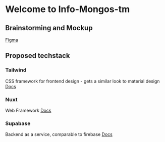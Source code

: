 # Welcome to Info-Mongos-tm

## Brainstorming and Mockup
[Figma](https://www.figma.com/team_invite/redeem/XAvvgZBnh10XgqYIeYyhlO)

## Proposed techstack

### Tailwind
CSS framework for frontend design - gets a similar look to material design
[Docs](https://tailwindcss.com/)

### Nuxt
Web Framework
[Docs](https://nuxt.com/)

### Supabase
Backend as a service, comparable to firebase
[Docs](https://supabase.com/docs)

